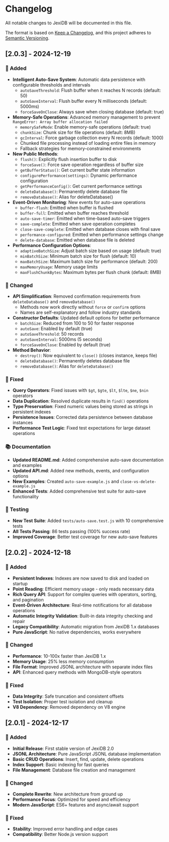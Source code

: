 # Changelog

All notable changes to JexiDB will be documented in this file.

The format is based on [Keep a Changelog](https://keepachangelog.com/en/1.0.0/),
and this project adheres to [Semantic Versioning](https://semver.org/spec/v2.0.0.html).

## [2.0.3] - 2024-12-19

### 🚀 Added
- **Intelligent Auto-Save System**: Automatic data persistence with configurable thresholds and intervals
  - `autoSaveThreshold`: Flush buffer when it reaches N records (default: 50)
  - `autoSaveInterval`: Flush buffer every N milliseconds (default: 5000ms)
  - `forceSaveOnClose`: Always save when closing database (default: true)
- **Memory-Safe Operations**: Advanced memory management to prevent `RangeError: Array buffer allocation failed`
  - `memorySafeMode`: Enable memory-safe operations (default: true)
  - `chunkSize`: Chunk size for file operations (default: 8MB)
  - `gcInterval`: Force garbage collection every N records (default: 1000)
  - Chunked file processing instead of loading entire files in memory
  - Fallback strategies for memory-constrained environments
- **New Public Methods**:
  - `flush()`: Explicitly flush insertion buffer to disk
  - `forceSave()`: Force save operation regardless of buffer size
  - `getBufferStatus()`: Get current buffer state information
  - `configurePerformance(settings)`: Dynamic performance configuration
  - `getPerformanceConfig()`: Get current performance settings
  - `deleteDatabase()`: Permanently delete database file
  - `removeDatabase()`: Alias for deleteDatabase()
- **Event-Driven Monitoring**: New events for auto-save operations
  - `buffer-flush`: Emitted when buffer is flushed
  - `buffer-full`: Emitted when buffer reaches threshold
  - `auto-save-timer`: Emitted when time-based auto-save triggers
  - `save-complete`: Emitted when save operation completes
  - `close-save-complete`: Emitted when database closes with final save
  - `performance-configured`: Emitted when performance settings change
  - `delete-database`: Emitted when database file is deleted
- **Performance Configuration Options**:
  - `adaptiveBatchSize`: Adjust batch size based on usage (default: true)
  - `minBatchSize`: Minimum batch size for flush (default: 10)
  - `maxBatchSize`: Maximum batch size for performance (default: 200)
  - `maxMemoryUsage`: Memory usage limits
  - `maxFlushChunkBytes`: Maximum bytes per flush chunk (default: 8MB)

### 🔧 Changed
- **API Simplification**: Removed confirmation requirements from `deleteDatabase()` and `removeDatabase()`
  - Methods now work directly without `force` or `confirm` options
  - Names are self-explanatory and follow industry standards
- **Constructor Defaults**: Updated default options for better performance
  - `batchSize`: Reduced from 100 to 50 for faster response
  - `autoSave`: Enabled by default (true)
  - `autoSaveThreshold`: 50 records
  - `autoSaveInterval`: 5000ms (5 seconds)
  - `forceSaveOnClose`: Enabled by default (true)
- **Method Behavior**:
  - `destroy()`: Now equivalent to `close()` (closes instance, keeps file)
  - `deleteDatabase()`: Permanently deletes database file
  - `removeDatabase()`: Alias for `deleteDatabase()`

### 🐛 Fixed
- **Query Operators**: Fixed issues with `$gt`, `$gte`, `$lt`, `$lte`, `$ne`, `$nin` operators
- **Data Duplication**: Resolved duplicate results in `find()` operations
- **Type Preservation**: Fixed numeric values being stored as strings in persistent indexes
- **Persistence Issues**: Corrected data persistence between database instances
- **Performance Test Logic**: Fixed test expectations for large dataset operations

### 📚 Documentation
- **Updated README.md**: Added comprehensive auto-save documentation and examples
- **Updated API.md**: Added new methods, events, and configuration options
- **New Examples**: Created `auto-save-example.js` and `close-vs-delete-example.js`
- **Enhanced Tests**: Added comprehensive test suite for auto-save functionality

### 🧪 Testing
- **New Test Suite**: Added `tests/auto-save.test.js` with 10 comprehensive tests
- **All Tests Passing**: 86 tests passing (100% success rate)
- **Improved Coverage**: Better test coverage for new auto-save features

## [2.0.2] - 2024-12-18

### 🚀 Added
- **Persistent Indexes**: Indexes are now saved to disk and loaded on startup
- **Point Reading**: Efficient memory usage - only reads necessary data
- **Rich Query API**: Support for complex queries with operators, sorting, and pagination
- **Event-Driven Architecture**: Real-time notifications for all database operations
- **Automatic Integrity Validation**: Built-in data integrity checking and repair
- **Legacy Compatibility**: Automatic migration from JexiDB 1.x databases
- **Pure JavaScript**: No native dependencies, works everywhere

### 🔧 Changed
- **Performance**: 10-100x faster than JexiDB 1.x
- **Memory Usage**: 25% less memory consumption
- **File Format**: Improved JSONL architecture with separate index files
- **API**: Enhanced query methods with MongoDB-style operators

### 🐛 Fixed
- **Data Integrity**: Safe truncation and consistent offsets
- **Test Isolation**: Proper test isolation and cleanup
- **V8 Dependency**: Removed dependency on V8 engine

## [2.0.1] - 2024-12-17

### 🚀 Added
- **Initial Release**: First stable version of JexiDB 2.0
- **JSONL Architecture**: Pure JavaScript JSONL database implementation
- **Basic CRUD Operations**: Insert, find, update, delete operations
- **Index Support**: Basic indexing for fast queries
- **File Management**: Database file creation and management

### 🔧 Changed
- **Complete Rewrite**: New architecture from ground up
- **Performance Focus**: Optimized for speed and efficiency
- **Modern JavaScript**: ES6+ features and async/await support

### 🐛 Fixed
- **Stability**: Improved error handling and edge cases
- **Compatibility**: Better Node.js version support
